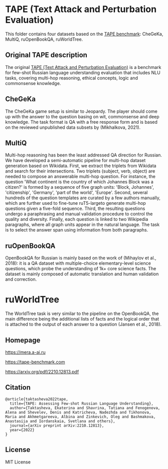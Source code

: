 # TAPE (Text Attack and Perturbation Evaluation)


This folder contains four datasets based on the [TAPE benchmark](https://arxiv.org/pdf/2210.12813.pdf): CheGeKa, MultiQ, ruOpenBookQA, ruWorldTree.


## Original TAPE description

The original [TAPE (Text Attack and Perturbation Evaluation)](https://tape-benchmark.com/) is a benchmark for few-shot
Russian language understanding evaluation that includes NLU tasks, covering
multi-hop reasoning, ethical concepts, logic and commonsense knowledge.

## CheGeKa

The CheGeKa game setup is similar to Jeopardy. The player should come up with
the answer to the question basing on wit, commonsense and deep knowledge.
The task format is QA with a free response form and is based on the reviewed
unpublished data subsets by (Mikhalkova, 2021).

## MultiQ

Multi-hop reasoning has been the least addressed QA direction for Russian. We
have developed a semi-automatic pipeline for multi-hop dataset generation based
on Wikidata.
First, we extract the triplets from Wikidata and search for their intersections.
Two triplets (subject, verb, object) are needed to compose an answerable multi-hop
question. For instance, the question 'What continent is the country of which
Johannes Block was a citizen?' is formed by a sequence of five graph units: 'Block,
Johannes', 'citizenship', 'Germany', 'part of the world', 'Europe'. Second, several
hundreds of the question templates are curated by a few authors manually, which are
further used to fine-tune ruT5-largeto generate multi-hop questions given a
five-fold sequence. Third, the resulting questions undergo a paraphrasing and manual
validation procedure to control the quality and diversity. Finally, each question is
linked to two Wikipedia paragraphs, where all graph units appear in the natural
language. The task is to select the answer span using information from both
paragraphs.

## ruOpenBookQA

OpenBookQA for Russian is mainly based on the work of (Mihaylov et al., 2018):
it is a QA dataset with multiple-choice elementary-level science questions,
which probe the understanding of 1k+ core science facts. The dataset is mainly
composed of automatic translation and human validation and correction.

# ruWorldTree

The WorldTree task is very similar to the pipeline on the OpenBookQA, the main
difference being the additional lists of facts and the logical order that is
attached to the output of each answer to a question (Jansen et al., 2018).

## Homepage

https://mera.a-ai.ru

https://tape-benchmark.com

https://arxiv.org/pdf/2210.12813.pdf

## Citation

```
@article{taktasheva2022tape,
  title={TAPE: Assessing Few-shot Russian Language Understanding},
  author={Taktasheva, Ekaterina and Shavrina, Tatiana and Fenogenova, Alena and Shevelev, Denis and Katricheva, Nadezhda and Tikhonova, Maria and Akhmetgareeva, Albina and Zinkevich, Oleg and Bashmakova, Anastasiia and Iordanskaia, Svetlana and others},
  journal={arXiv preprint arXiv:2210.12813},
  year={2022}
}
```

## License

MIT License

